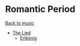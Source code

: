 # Romantic Period

[Back to music](/music)

- [The Lied](/music/romantic/lied)
  - [Erlkönig](/music/romantic/erlkonig)
